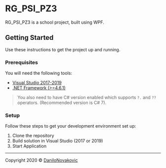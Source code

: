 # RG_PSI_PZ3

RG_PSI_PZ3 is a school project, built using WPF.

## Getting Started

Use these instructions to get the project up and running.

### Prerequisites

You will need the following tools:

- [Visual Studio 2017-2019](https://www.visualstudio.com/downloads/)
- [.NET Framework (>=4.6.1)](https://dotnet.microsoft.com/download/dotnet-framework)

> You also need to have C# version enabled which supports `?.` and `??` operators. (Recommended version is C# 7).

### Setup

Follow these steps to get your development environment set up:

  1. Clone the repository
  1. Build solution in Visual Studio (2017 or 2019)
  1. Start Application
  
---

Copyright 2020 © [DaniloNovakovic](https://github.com/DaniloNovakovic)
